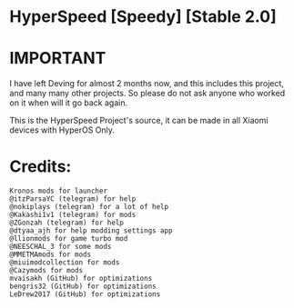 # HyperSpeed [Speedy] [Stable 2.0]

# IMPORTANT

I have left Deving for almost 2 months now, and this includes this project, and many many other projects. So please do not ask anyone who worked on it when will it go back again.

This is the HyperSpeed Project's source, it can be made in all Xiaomi devices with HyperOS Only.

# Credits:

```
Kronos mods for launcher
@itzParsaYC (telegram) for help
@nokiplays (telegram) for a lot of help
@Kakashi1v1 (telegram) for mods
@ZGonzah (telegram) for help
@dtyaa_ajh for help modding settings app
@llionmods for game turbo mod
@NEESCHAL_3 for some mods
@MMETMAmods for mods
@miuimodcollection for mods
@Cazymods for mods
mvaisakh (GitHub) for optimizations
bengris32 (GitHub) for optimizations
LeDrew2017 (GitHub) for optimizations
```
